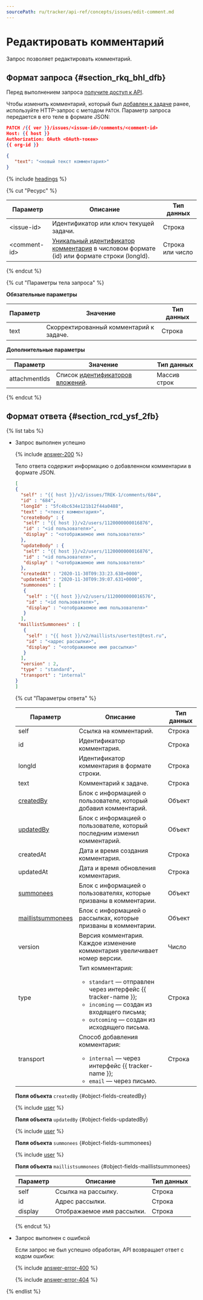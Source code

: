 ```yaml
---
sourcePath: ru/tracker/api-ref/concepts/issues/edit-comment.md
---
```

# Редактировать комментарий

Запрос позволяет редактировать комментарий.

## Формат запроса {#section_rkq_bhl_dfb}

Перед выполнением запроса [получите доступ к API](../access.md).

Чтобы изменить комментарий, который был [добавлен к задаче](add-comment.md) ранее, используйте HTTP-запрос с методом `PATCH`. Параметр запроса передается в его теле в формате JSON:

```json
PATCH /{{ ver }}/issues/<issue-id>/comments/<comment-id>
Host: {{ host }}
Authorization: OAuth <OAuth-токен>
{{ org-id }}

{
   "text": "<новый текст комментария>"
}
```

{% include [headings](../../../_includes/tracker/api/headings.md) %}

{% cut "Ресурс" %}

Параметр | Описание | Тип данных
-------- | -------- | ----------
\<issue-id> | Идентификатор или ключ текущей задачи. | Строка
\<comment-id> | [Уникальный идентификатор комментария](get-comments.md#section_xc3_53j_p1b) в числовом формате (id) или формате строки (longId). | Строка или число

{% endcut %} 


{% cut "Параметры тела запроса" %}

**Обязательные параметры**

Параметр | Значение | Тип данных
----- | ----- | -----
text | Скорректированный комментарий к задаче. | Строка

**Дополнительные параметры**

Параметр | Значение | Тип данных
----- | ----- | -----
attachmentIds | Список [идентификаторов вложений](temp-attachment.md). | Массив строк

{% endcut %}

## Формат ответа {#section_rcd_ysf_2fb}

{% list tabs %}

- Запрос выполнен успешно

    {% include [answer-200](../../../_includes/tracker/api/answer-200.md) %}
  
    Тело ответа содержит информацию о добавленном комментарии в формате JSON.

  ```json
  [ 
  {
    "self" : "{{ host }}/v2/issues/TREK-1/comments/684",
    "id" : "684",  
    "longId" : "5fc4bc634e121b12f44a0488",  
    "text" : "<текст комментария>",
    "createBody" : {
     "self" : "{{ host }}/v2/users/1120000000016876",
     "id" : "<id пользователя>",
     "display" : "<отображаемое имя пользователя>"
    },
    "updateBody" : {
     "self" : "{{ host }}/v2/users/1120000000016876",
     "id" : "<id пользователя>",
     "display" : "<отображаемое имя пользователя>"
    },
    "createdAt" : "2020-11-30T09:33:23.638+0000",  
    "updatedAt" : "2020-11-30T09:39:07.631+0000",  
    "summonees" : [
     { 
      "self" : "{{ host }}/v2/users/1120000000016576",
      "id" : "<id пользователя>",
      "display" : "<отображаемое имя пользователя>"
     } 
    ],
   "maillistSummonees" : [
     { 
      "self" : "{{ host }}/v2/maillists/usertest@test.ru",
      "id" : "<адрес рассылки>",
      "display" : "<отображаемое имя рассылки>"
     } 
    ], 
    "version" : 2,  
    "type" : "standard",  
    "transport" : "internal"
  }
  ]
  ```

  {% cut "Параметры ответа" %}

  Параметр | Описание | Тип данных
  ----- | ----- | -----
  self | Ссылка на комментарий. | Строка
  id | Идентификатор комментария. | Строка
  longId | Идентификатор комментария в формате строки. | Строка
  text | Комментарий к задаче. | Строка
  [createdBy](#object-fields-createdBy) | Блок с информацией о пользователе, который добавил комментарий. | Объект
  [updatedBy](#object-fields-updatedBy) | Блок с информацией о пользователе, который последним изменил комментарий. | Объект
  createdAt | Дата и время создания комментария. | Строка
  updatedAt | Дата и время обновления комментария. | Строка
  [summonees](#object-fields-summonees) | Блок с информацией о пользователях, которые призваны в комментарии. | Объект
  [maillistsummonees](#object-fields-maillistsummonees) | Блок с информацией о рассылках, которые призваны в комментарии. | Объект
  version | Версия комментария. Каждое изменение комментария увеличивает номер версии. | Число
  type | Тип комментария:<ul><li>`standart` — отправлен через интерфейс {{ tracker-name }};</li><li>`incoming` — создан из входящего письма;</li><li>`outcoming` — создан из исходящего письма.</li></ul> | Строка
  transport | Способ добавления комментария:<ul><li>`internal` — через интерфейс {{ tracker-name }};</li><li>`email` — через письмо.</li></ul> | Строка
      
  **Поля объекта** `createdBy` {#object-fields-createdBy}

  {% include [user](../../../_includes/tracker/api/user.md) %}

  **Поля объекта** `updatedBy` {#object-fields-updatedBy}

  {% include [user](../../../_includes/tracker/api/user.md) %}
     
  **Поля объекта** `summonees` {#object-fields-summonees}

  {% include [user](../../../_includes/tracker/api/user.md) %}

  **Поля объекта** `maillistsummonees` {#object-fields-maillistsummonees}

  Параметр | Описание | Тип данных
  ----- | ----- | ----- 
  self | Ссылка на рассылку. | Строка
  id | Адрес рассылки. | Строка
  display | Отображаемое имя рассылки. | Строка

  {% endcut %}

- Запрос выполнен с ошибкой

  Если запрос не был успешно обработан, API возвращает ответ с кодом ошибки:

  {% include [answer-error-400](../../../_includes/tracker/api/answer-error-400.md) %}

  {% include [answer-error-404](../../../_includes/tracker/api/answer-error-404.md) %}

{% endlist %}

